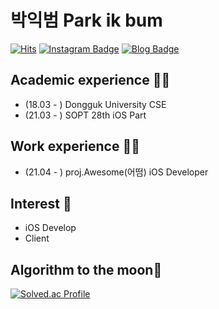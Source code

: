 # 박익범 Park ik bum
[![Hits](https://hits.seeyoufarm.com/api/count/incr/badge.svg?url=https%3A%2F%2Fgithub.com%2Fparkikbum&count_bg=%2379C83D&title_bg=%23000000&icon=&icon_color=%23E7E7E7&title=hits&edge_flat=false)](https://hits.seeyoufarm.com)
[![Instagram Badge](https://img.shields.io/badge/-Instagram-dd2a7b?style=flat-square&logo=instagram&logoColor=white&link=https://www.instagram.com/ikk.swift/)](https://www.instagram.com/ikk.swift) 
[![Blog Badge](http://img.shields.io/badge/-Blog-brightgreen?style=flat-square&logo=FF5722&link=https://ikkk.tistory.com/)](https://ikkk.tistory.com/)

## Academic experience 🤹‍♀️
- (18.03 - ) Dongguk University CSE
- (21.03 - ) SOPT 28th iOS Part


## Work experience 🤹‍♀️
- (21.04 - ) proj.Awesome(어떰) iOS Developer

## Interest 👀
- iOS Develop
- Client

## Algorithm to the moon👀
[![Solved.ac Profile](http://mazassumnida.wtf/api/v2/generate_badge?boj=pibum)](https://solved.ac/pibum/)
<!--
**parkikbum/parkikbum** is a ✨ _special_ ✨ repository because its `README.md` (this file) appears on your GitHub profile.




